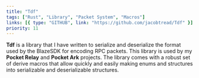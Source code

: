 ```yaml
---
title: "Tdf"
tags: ["Rust", "Library", "Packet System", "Macros"]
links: [{ type: "GITHUB", link: "https://github.com/jacobtread/Tdf" }]
priority: 11
---
```


**Tdf** is a library that I have written to serialize and deserialize the format used by the BlazeSDK for encoding RPC packets. This library is used by my **Pocket Relay** and **Pocket Ark** projects. The library comes with a robust set of derive macros that allow quickly and easily making enums and structures into serializable and deserializable structures.
